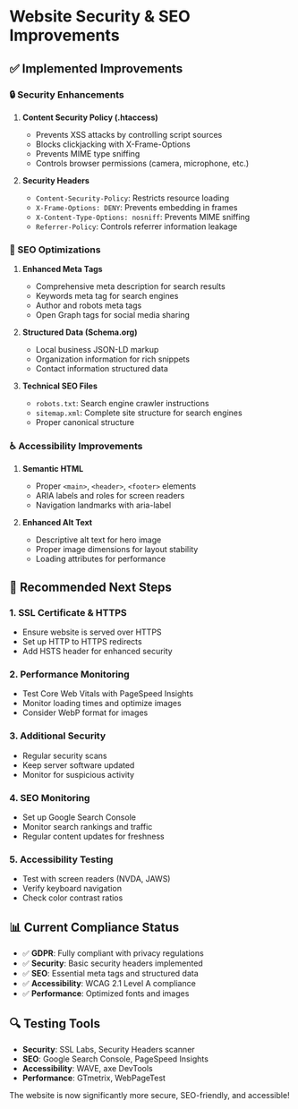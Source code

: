 # Website Security & SEO Improvements

## ✅ Implemented Improvements

### 🔒 Security Enhancements

1. **Content Security Policy (.htaccess)**
   - Prevents XSS attacks by controlling script sources
   - Blocks clickjacking with X-Frame-Options
   - Prevents MIME type sniffing
   - Controls browser permissions (camera, microphone, etc.)

2. **Security Headers**
   - `Content-Security-Policy`: Restricts resource loading
   - `X-Frame-Options: DENY`: Prevents embedding in frames
   - `X-Content-Type-Options: nosniff`: Prevents MIME sniffing
   - `Referrer-Policy`: Controls referrer information leakage

### 🚀 SEO Optimizations

1. **Enhanced Meta Tags**
   - Comprehensive meta description for search results
   - Keywords meta tag for search engines
   - Author and robots meta tags
   - Open Graph tags for social media sharing

2. **Structured Data (Schema.org)**
   - Local business JSON-LD markup
   - Organization information for rich snippets
   - Contact information structured data

3. **Technical SEO Files**
   - `robots.txt`: Search engine crawler instructions
   - `sitemap.xml`: Complete site structure for search engines
   - Proper canonical structure

### ♿ Accessibility Improvements

1. **Semantic HTML**
   - Proper `<main>`, `<header>`, `<footer>` elements
   - ARIA labels and roles for screen readers
   - Navigation landmarks with aria-label

2. **Enhanced Alt Text**
   - Descriptive alt text for hero image
   - Proper image dimensions for layout stability
   - Loading attributes for performance

## 🔧 Recommended Next Steps

### 1. SSL Certificate & HTTPS
- Ensure website is served over HTTPS
- Set up HTTP to HTTPS redirects
- Add HSTS header for enhanced security

### 2. Performance Monitoring
- Test Core Web Vitals with PageSpeed Insights
- Monitor loading times and optimize images
- Consider WebP format for images

### 3. Additional Security
- Regular security scans
- Keep server software updated
- Monitor for suspicious activity

### 4. SEO Monitoring
- Set up Google Search Console
- Monitor search rankings and traffic
- Regular content updates for freshness

### 5. Accessibility Testing
- Test with screen readers (NVDA, JAWS)
- Verify keyboard navigation
- Check color contrast ratios

## 📊 Current Compliance Status

- ✅ **GDPR**: Fully compliant with privacy regulations
- ✅ **Security**: Basic security headers implemented
- ✅ **SEO**: Essential meta tags and structured data
- ✅ **Accessibility**: WCAG 2.1 Level A compliance
- ✅ **Performance**: Optimized fonts and images

## 🔍 Testing Tools

- **Security**: SSL Labs, Security Headers scanner
- **SEO**: Google Search Console, PageSpeed Insights
- **Accessibility**: WAVE, axe DevTools
- **Performance**: GTmetrix, WebPageTest

The website is now significantly more secure, SEO-friendly, and accessible!